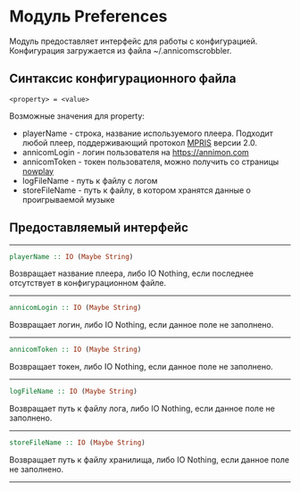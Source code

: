 # Модуль Preferences

Модуль предоставляет интерфейс для работы с конфигурацией. Конфигурация загружается из файла ~/.annicomscrobbler.

## Синтаксис конфигурационного файла

```
<property> = <value>
```

Возможные значения для property:
* playerName - строка, название используемого плеера. Подходит любой плеер, поддерживающий протокол [MPRIS](https://specifications.freedesktop.org/mpris-spec/latest/) 
версии 2.0.
* annicomLogin - логин пользователя на <https://annimon.com>
* annicomToken - токен пользователя, можно получить со страницы [nowplay](https://annimon.com/str/nowplay.php)
* logFileName - путь к файлу с логом
* storeFileName - путь к файлу, в котором хранятся данные о проигрываемой музыке

## Предоставляемый интерфейс

----

```Haskell
playerName :: IO (Maybe String)
```
Возвращает название плеера, либо IO Nothing, если последнее отсутствует в конфигурационном файле.

----

```Haskell
annicomLogin :: IO (Maybe String)
```
Возвращает логин, либо IO Nothing, если данное поле не заполнено.

----

```Haskell
annicomToken :: IO (Maybe String)
```
Возвращает токен, либо IO Nothing, если данное поле не заполнено.

----

```Haskell
logFileName :: IO (Maybe String)
```
Возвращает путь к файлу лога, либо IO Nothing, если данное поле не заполнено.

---

```Haskell
storeFileName :: IO (Maybe String)
```
Возвращает путь к файлу хранилища, либо IO Nothing, если данное поле не заполнено.

----
